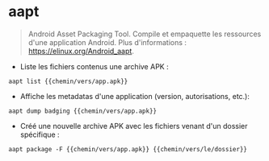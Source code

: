 # aapt

> Android Asset Packaging Tool.
> Compile et empaquette les ressources d'une application Android.
> Plus d'informations : <https://elinux.org/Android_aapt>.

- Liste les fichiers contenus une archive APK :

`aapt list {{chemin/vers/app.apk}}`

- Affiche les metadatas d'une application (version, autorisations, etc.):

`aapt dump badging {{chemin/vers/app.apk}}`

- Créé une nouvelle archive APK avec les fichiers venant d'un dossier spécifique :

`aapt package -F {{chemin/vers/app.apk}} {{chemin/vers/le/dossier}}`
